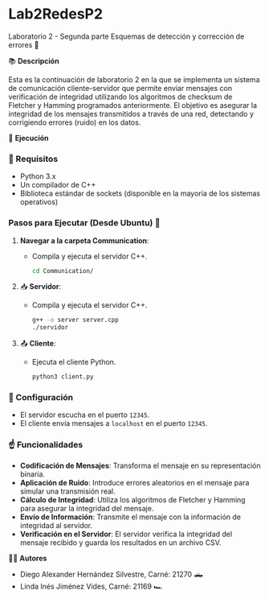 # Lab2RedesP2
Laboratorio 2 - Segunda parte Esquemas de detección y corrección de errores 🚨

📚 **Descripción**

Esta es la continuación de laboratorio 2 en la que se implementa un sistema de comunicación cliente-servidor que permite enviar mensajes con verificación de integridad utilizando los algoritmos de checksum de Fletcher y Hamming programados anteriormente. El objetivo es asegurar la integridad de los mensajes transmitidos a través de una red, detectando y corrigiendo errores (ruido) en los datos.

🔧 **Ejecución**

### 🚨 Requisitos 

- Python 3.x
- Un compilador de C++
- Biblioteca estándar de sockets (disponible en la mayoría de los sistemas operativos)

### Pasos para Ejecutar (Desde Ubuntu) 🐧

1. **Navegar a la carpeta Communication**:  
   - Compila y ejecuta el servidor C++.
     ```sh
     cd Communication/
     ```

1. 📥 **Servidor**:  
   - Compila y ejecuta el servidor C++.
     ```sh
     g++ -o server server.cpp
     ./servidor
     ```

2. 📤 **Cliente**: 
   - Ejecuta el cliente Python.
     ```sh
     python3 client.py
     ```

### 🔩 Configuración 

- El servidor escucha en el puerto `12345`.
- El cliente envía mensajes a `localhost` en el puerto `12345`.

### ☝️ Funcionalidades 

- **Codificación de Mensajes**: Transforma el mensaje en su representación binaria.
- **Aplicación de Ruido**: Introduce errores aleatorios en el mensaje para simular una transmisión real.
- **Cálculo de Integridad**: Utiliza los algoritmos de Fletcher y Hamming para asegurar la integridad del mensaje.
- **Envío de Información**: Transmite el mensaje con la información de integridad al servidor.
- **Verificación en el Servidor**: El servidor verifica la integridad del mensaje recibido y guarda los resultados en un archivo CSV.

👨‍💻 **Autores**

- Diego Alexander Hernández Silvestre, Carné: 21270 🛻
- Linda Inés Jiménez Vides, Carné: 21169 🏎️
